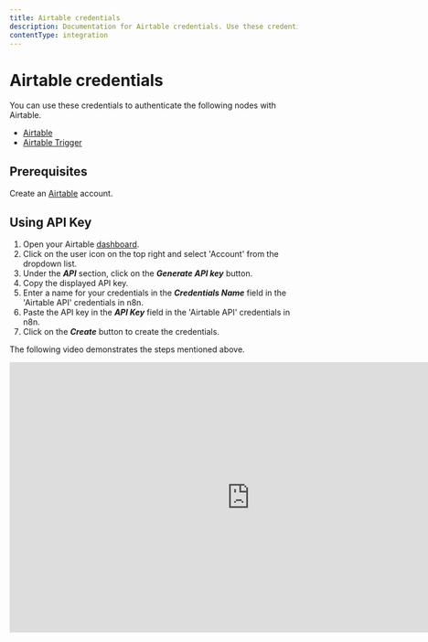 ```yaml
---
title: Airtable credentials
description: Documentation for Airtable credentials. Use these credentials to authenticate Airtable in n8n, a workflow automation platform.
contentType: integration
---
```


# Airtable credentials

You can use these credentials to authenticate the following nodes with Airtable.

- [Airtable](/integrations/builtin/app-nodes/n8n-nodes-base.airtable/)
- [Airtable Trigger](/integrations/builtin/trigger-nodes/n8n-nodes-base.airtabletrigger/)

## Prerequisites

Create an [Airtable](https://airtable.com/) account.

## Using API Key

1. Open your Airtable [dashboard](https://airtable.com/).
2. Click on the user icon on the top right and select 'Account' from the dropdown list.
3. Under the ***API*** section, click on the ***Generate API key*** button.
4. Copy the displayed API key.
5. Enter a name for your credentials in the ***Credentials Name*** field in the 'Airtable API' credentials in n8n.
6. Paste the API key in the ***API Key*** field in the 'Airtable API' credentials in n8n.
7. Click on the ***Create*** button to create the credentials.


The following video demonstrates the steps mentioned above.

<div class="video-container">
<iframe width="840" height="472.5" src="https://www.youtube.com/embed/yPP3ZnynNck" frameborder="0" allow="accelerometer; autoplay; clipboard-write; encrypted-media; gyroscope; picture-in-picture" allowfullscreen></iframe>
</div>

